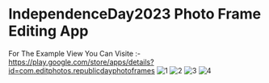 # IndependenceDay2023 Photo Frame Editing App 
For The Example View You Can Visite :- https://play.google.com/store/apps/details?id=com.editphotos.republicdayphotoframes
![1](https://github.com/darpan9272/IndependenceDay2023/assets/120011219/352c5708-c38e-410c-ae1e-33df14771d1b)
![2](https://github.com/darpan9272/IndependenceDay2023/assets/120011219/a327e6ed-f8cc-4609-a167-60162bd5b331)
![3](https://github.com/darpan9272/IndependenceDay2023/assets/120011219/4281d463-5e45-442d-ad07-a110e05bceda)
![4](https://github.com/darpan9272/IndependenceDay2023/assets/120011219/a85854da-eaef-4e97-b1a4-6a087a1acc6f)

